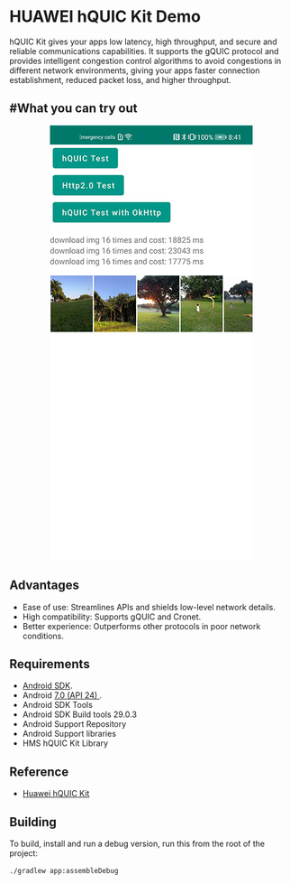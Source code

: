 HUAWEI hQUIC Kit Demo
=====

hQUIC Kit gives your apps low latency, high throughput, and secure and reliable communications capabilities. 
It supports the gQUIC protocol and provides intelligent congestion control algorithms 
to avoid congestions in different network environments, giving your apps faster connection establishment, reduced packet loss, and higher throughput.

#What you can try out
---------------------

<p align="center">
    <img src="art/main.jpg" alt="Main Screen"/>
</p>

Advantages
------------
- Ease of use: Streamlines APIs and shields low-level network details.
- High compatibility: Supports gQUIC and Cronet.
- Better experience: Outperforms other protocols in poor network conditions.

Requirements
------------

 - [Android SDK](http://developer.android.com/sdk/index.html).
 - Android [7.0 (API 24) ](http://developer.android.com/tools/revisions/platforms.html#7.0).
 - Android SDK Tools
 - Android SDK Build tools 29.0.3
 - Android Support Repository
 - Android Support libraries
 - HMS hQUIC Kit Library

Reference
------------

 - [Huawei hQUIC Kit](https://developer.huawei.com/consumer/en/doc/development/HMSCore-Guides/introduction-0000001050440045)
 
 
Building
--------

To build, install and run a debug version, run this from the root of the project:

    ./gradlew app:assembleDebug